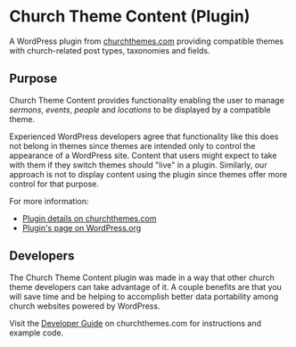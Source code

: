 Church Theme Content (Plugin)
=============================

A WordPress plugin from [churchthemes.com](http://churchthemes.com) providing compatible themes with church-related post types, taxonomies and fields.

Purpose
-------

Church Theme Content provides functionality enabling the user to manage *sermons*, *events*, *people* and *locations* to be displayed by a compatible theme.

Experienced WordPress developers agree that functionality like this does not belong in themes since themes are intended only to control the appearance of a WordPress site. Content that users might expect to take with them if they switch themes should "live" in a plugin. Similarly, our approach is not to display content using the plugin since themes offer more control for that purpose.

For more information:

* [Plugin details on churchthemes.com](http://churchthemes.com/plugins/church-theme-content/)
* [Plugin's page on WordPress.org](http://wordpress.org/plugins/church-theme-content)

Developers
----------

The Church Theme Content plugin was made in a way that other church theme developers can take advantage of it. A couple benefits are that you will save time and be helping to accomplish better data portability among church websites powered by WordPress.

Visit the [Developer Guide](http://churchthemes.com/guides/developer/church-theme-content/) on churchthemes.com for instructions and example code.
